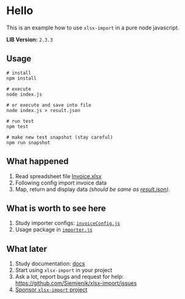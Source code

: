 # Hello

This is an example how to use `xlsx-import` in a pure node javascript.

**LIB Version:** `2.3.3`

## Usage

```shell script
# install
npm install

# execute
node index.js

# or execute and save into file
node index.js > result.json

# run test
npm test

# make new test snapshot (stay careful)
npm run snapshot
```

## What happened

1. Read spreadsheet file [Invoice.xlsx](invoice.xlsx)
2. Following config import invoice data
3. Map, return and display data _(should be same as [result.json](./result.json))_.

## What is worth to see here

1. Study importer configs: [`invoiceConfig.js`](configs/invoiceConfig.js)
2. Usage package in [`importer.js`](importer.js)

## What later

1. Study documentation: [docs](./../../README.md)
2. Start using `xlsx-import` in your project
3. Ask a lot, report bugs and request for help: <https://github.com/Siemienik/xlsx-import/issues>
4. [Sponsor `xlsx-import` project](https://github.com/sponsors/Siemienik)
